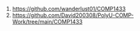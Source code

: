 1. https://github.com/wanderlust01/COMP1433
2. https://github.com/David200308/PolyU-COMP-Work/tree/main/COMP1433
